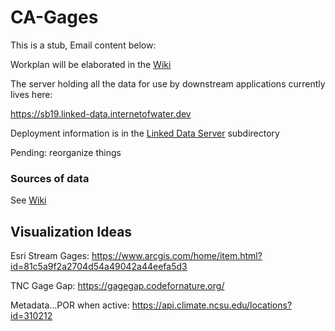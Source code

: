 # CA-Gages
This is a stub, Email content below:

Workplan will be elaborated in the [Wiki](https://github.com/internetofwater/CA-Gages/wiki)

The server holding all the data for use by downstream applications currently lives here:

https://sb19.linked-data.internetofwater.dev

Deployment information is in the [Linked Data Server](Linked%20Data%20Server) subdirectory

Pending: reorganize things


### Sources of data 
See [Wiki](https://github.com/internetofwater/CA-Gages/wiki/Resources-and-Links)

## Visualization Ideas
Esri Stream Gages: https://www.arcgis.com/home/item.html?id=81c5a9f2a2704d54a49042a44eefa5d3

TNC Gage Gap: https://gagegap.codefornature.org/

Metadata...POR when active: https://api.climate.ncsu.edu/locations?id=310212
